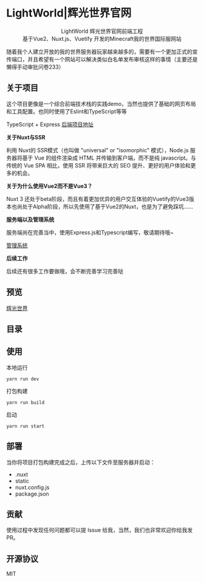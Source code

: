 # LightWorld|辉光世界官网

<p style="text-align:center;">
    LightWorld 辉光世界官网前端工程<br/>
    基于Vue2、Nuxt.js、Vuetify 开发的Minecraft我的世界国际服网站
<p/>

随着我个人建立开放的我的世界服务器玩家越来越多的，需要有一个更加正式的宣传端口，并且希望有一个网站可以解决类似白名单发布审核这样的事情（主要还是懒得手动审批问卷233）

## 关于项目

这个项目更像是一个综合前端技术栈的实践demo，当然也提供了基础的网页布局和工具配置。也同时使用了Eslint和TypeScript等等

TypeScript + Express [后端项目地址](https://github.com/MoMeak9/demo-express-http)

**关于Nuxt与SSR**

利用 Nuxt的 SSR模式（也叫做 "universal" or "isomorphic" 模式），Node.js 服务器将基于 Vue 的组件渲染成 HTML 并传输到客户端，而不是纯 javascript。与传统的 Vue SPA 相比，使用 SSR 将带来巨大的 SEO 提升、更好的用户体验和更多的机会。

**关于为什么使用Vue2而不是Vue3？**

Nuxt 3 还处于beta阶段，而且有着更加优异的用户交互体验的Vuetify的Vue3版本也尚处于Alpha阶段，所以先使用了基于Vue2的Nuxt，也是为了避免踩坑......

**服务端以及管理系统**

服务端尚在完善当中，使用Express.js和Typescript编写，敬请期待哦~

[管理系统](https://github.com/MoMeak9/MC-official-website-MS)

**后续工作**

后续还有很多工作要做哦，会不断完善学习完善哒

## 预览

[辉光世界](https://mc.syhwdsj.xyz/)

## 目录

## 使用

本地运行

```shell
yarn run dev
```

打包构建

```shell
yarn run build
```

启动

```shell
yarn run start
```

## 部署

当你将项目打包构建完成之后，上传以下文件至服务器并启动：

- .nuxt
- static
- nuxt.config.js
- package.json

## 贡献

使用过程中发现任何问题都可以提 Issue 给我，当然，我们也非常欢迎你给我发 PR。

## 开源协议

MIT
